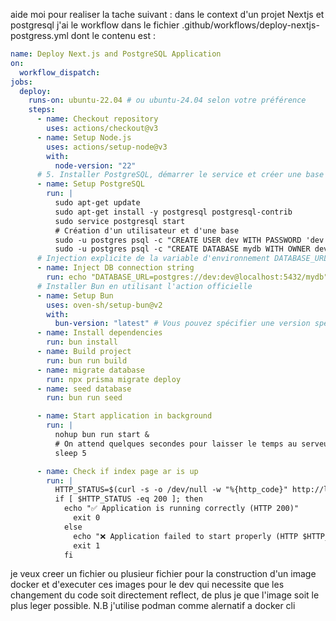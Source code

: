 aide moi pour realiser la tache suivant :
dans le context d'un projet Nextjs et postgresql j'ai le workflow dans le fichier
.github/workflows/deploy-nextjs-postgress.yml
dont le contenu est :

```yml
name: Deploy Next.js and PostgreSQL Application
on:
  workflow_dispatch:
jobs:
  deploy:
    runs-on: ubuntu-22.04 # ou ubuntu-24.04 selon votre préférence
    steps:
      - name: Checkout repository
        uses: actions/checkout@v3
      - name: Setup Node.js
        uses: actions/setup-node@v3
        with:
          node-version: "22"
      # 5. Installer PostgreSQL, démarrer le service et créer une base de données
      - name: Setup PostgreSQL
        run: |
          sudo apt-get update
          sudo apt-get install -y postgresql postgresql-contrib
          sudo service postgresql start
          # Création d'un utilisateur et d'une base
          sudo -u postgres psql -c "CREATE USER dev WITH PASSWORD 'dev';"
          sudo -u postgres psql -c "CREATE DATABASE mydb WITH OWNER dev;"
      # Injection explicite de la variable d'environnement DATABASE_URL
      - name: Inject DB connection string
        run: echo "DATABASE_URL=postgres://dev:dev@localhost:5432/mydb" >> $GITHUB_ENV
      # Installer Bun en utilisant l'action officielle
      - name: Setup Bun
        uses: oven-sh/setup-bun@v2
        with:
          bun-version: "latest" # Vous pouvez spécifier une version spécifique si nécessaire
      - name: Install dependencies
        run: bun install
      - name: Build project
        run: bun run build
      - name: migrate database
        run: npx prisma migrate deploy
      - name: seed database
        run: bun run seed

      - name: Start application in background
        run: |
          nohup bun run start &
          # On attend quelques secondes pour laisser le temps au serveur de démarrer
          sleep 5

      - name: Check if index page ar is up
        run: |
          HTTP_STATUS=$(curl -s -o /dev/null -w "%{http_code}" http://localhost:3000/ar)
          if [ $HTTP_STATUS -eq 200 ]; then
            echo "✅ Application is running correctly (HTTP 200)"
              exit 0
            else
              echo "❌ Application failed to start properly (HTTP $HTTP_STATUS)"
              exit 1
            fi
```

je veux creer un fichier ou plusieur fichier pour la construction d'un image docker et d'executer ces images pour le dev qui necessite que les changement du code soit directement reflect, de plus je que l'image soit le plus leger possible. N.B j'utilise podman comme alernatif a docker cli

